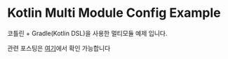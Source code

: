# Kotlin Multi Module Config Example

코틀린 + Gradle(Kotlin DSL)을 사용한 멀티모듈 예제 입니다.

관련 포스팅은 [여기](https://browngoo.tistory.com/38)에서 확인 가능합니다